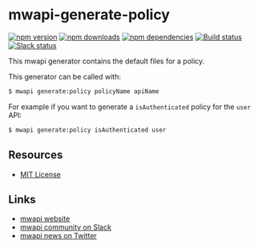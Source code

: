 # mwapi-generate-policy

[![npm version](https://img.shields.io/npm/v/mwapi-generate-policy.svg)](https://www.npmjs.org/package/mwapi-generate-policy)
[![npm downloads](https://img.shields.io/npm/dm/mwapi-generate-policy.svg)](https://www.npmjs.org/package/mwapi-generate-policy)
[![npm dependencies](https://david-dm.org/mwapi/mwapi-generate-policy.svg)](https://david-dm.org/mwapi/mwapi-generate-policy)
[![Build status](https://travis-ci.org/mwapi/mwapi-generate-policy.svg?branch=master)](https://travis-ci.org/mwapi/mwapi-generate-policy)
[![Slack status](http://mwapi-slack.herokuapp.com/badge.svg)](http://slack.mwapi.io)

This mwapi generator contains the default files for a policy.

This generator can be called with:

```bash
$ mwapi generate:policy policyName apiName
```

For example if you want to generate a `isAuthenticated` policy for the `user` API:

```bash
$ mwapi generate:policy isAuthenticated user
```

## Resources

- [MIT License](LICENSE.md)

## Links

- [mwapi website](http://mwapi.io/)
- [mwapi community on Slack](http://slack.mwapi.io)
- [mwapi news on Twitter](https://twitter.com/mwapijs)
